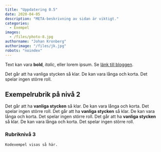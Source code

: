 ```yaml
---
title: "Uppdatering 0.5"
date: 2020-04-05
description: "META-beskrivning av sidan är viktigt."
categories:
  - Exempel
images:
  - /files/photo-8.jpg
authorname: "Johan Kronberg"
authorimage: "/files/jk.jpg"
robots: "noindex"
---
```


Text kan vara **bold**, _italic_, eller lorem ipsum. Se [länk till bloggen](https://krompaco.nu).
<!--more-->
Det går att ha vanliga stycken så klar. De kan vara långa och korta. Det spelar ingen större roll.

## Exempelrubrik på nivå 2

Det går att ha **vanliga stycken** så klar. De kan vara långa och korta. Det spelar ingen större roll. Det går att ha **vanliga stycken** så klar. De kan vara långa och korta. Det spelar ingen större roll. Det går att ha **vanliga stycken** så klar. De kan vara långa och korta. Det spelar ingen större roll.

### Rubriknivå 3

```
Kodexempel visas så här.
```